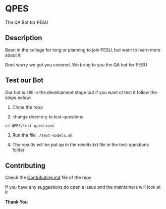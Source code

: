 # QPES
The QA Bot for PESU

## Description

Been in the college for long or planning to join PESU, but want to learn more about it

Dont worry we got you covered. We bring to you the QA bot for PESU

## Test our Bot

Our bot is still in the development stage but if you want ot test it follow the steps below:

1. Clone the repo

2. change directory to test-questions
```bash
cd QPES/test-questions
```

3. Run the file `./test-models.sh`

4. The results will be put up in the results.txt file in the test-questions folder

## Contributing

Check the [Contributing.md](https://github.com/HackerSpace-PESU/QPES/blob/master/CONTRIBUTING.md) file of the repo

If you have any suggestions do open a issue and the maintainers will look at it

**Thank You**
